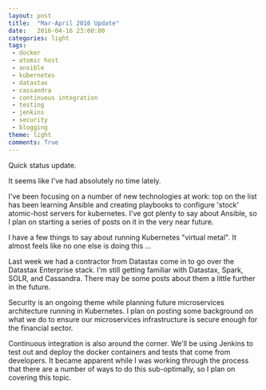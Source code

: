 ```yaml
---
layout: post
title:  "Mar-April 2016 Update"
date:   2016-04-16 23:00:00
categories: light
tags:
 - docker
 - atomic host
 - ansible
 - kubernetes
 - datastax
 - cassandra
 - continuous integration
 - testing
 - jenkins
 - security
 - blogging
theme: light
comments: True
---
```


Quick status update.

It seems like I've had absolutely no time lately.

I've been focusing on a number of new technologies at work: top on the list has been learning Ansible and creating playbooks to configure 'stock' atomic-host servers for kubernetes. I've got plenty to say about Ansible, so I plan on starting a series of posts on it in the very near future.

I have a few things to say about running Kubernetes "virtual metal". It almost feels like no one else is doing this ... 

Last week we had a contractor from Datastax come in to go over the Datastax Enterprise stack. I'm still getting familiar with Datastax, Spark, SOLR, and Cassandra. There may be some posts about them a little further in the future.

Security is an ongoing theme while planning future microservices architecture running in  Kubernetes. I plan on posting some background on what we do to ensure our microservices infrastructure is secure enough for the financial sector.

Continuous integration is also around the corner. We'll be using Jenkins to test out and deploy the docker containers and tests that come from developers. It became apparent while I was working through the process that there are a number of ways to do this sub-optimally, so I plan on covering this topic.

